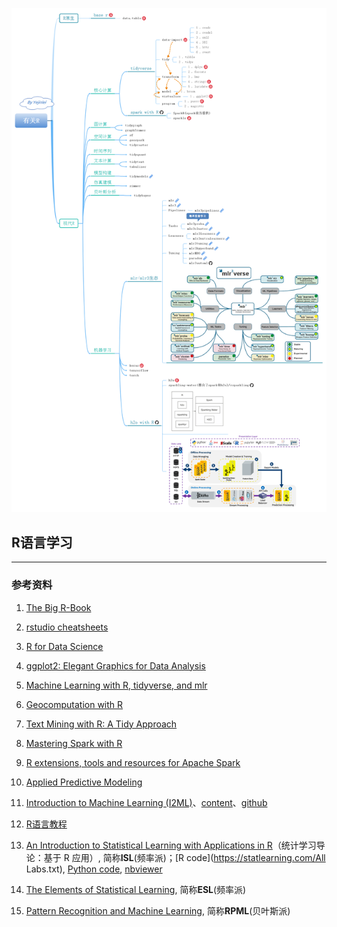![](有关R.png)
##  R语言学习

---

### 参考资料
1. [The Big R-Book](https://share.weiyun.com/h9Z4VxFx)

2. [rstudio cheatsheets](https://gitee.com/yejinlei-mirror/rstudio-cheatsheets)

3. [R for Data Science](https://r4ds.had.co.nz/index.html)

4. [ggplot2: Elegant Graphics for Data Analysis](https://ggplot2-book.org/index.html)

5. [Machine Learning with R, tidyverse, and mlr](https://share.weiyun.com/X4XRMj6A)

6. [Geocomputation with R](https://geocompr.robinlovelace.net/)

7. [Text Mining with R: A Tidy Approach](https://www.tidytextmining.com/index.html)

8. [Mastering Spark with R](https://therinspark.com/)

9. [R extensions, tools and resources for Apache Spark](https://github.com/r-spark)

10. [Applied Predictive Modeling](http://appliedpredictivemodeling.com/)

11. [Introduction to Machine Learning (I2ML)](https://introduction-to-machine-learning.netlify.app/)、[content](https://compstat-lmu.github.io/lecture_i2ml/articles/content.html)、[github](https://github.com/compstat-lmu/lecture_i2ml)

12. [R语言教程](https://www.math.pku.edu.cn/teachers/lidf/docs/Rbook/html/_Rbook/index.html)

13. [An Introduction to Statistical Learning with Applications in R](https://statlearning.com/)（统计学习导论：基于 R 应用）, 简称**ISL**(频率派)；[R code](https://statlearning.com/All Labs.txt), [Python code](https://github.com/hardikkamboj/An-Introduction-to-Statistical-Learning), [nbviewer](https://nbviewer.jupyter.org/github/hardikkamboj/An-Introduction-to-Statistical-Learning/tree/master/)

14. [The Elements of Statistical Learning](https://web.stanford.edu/~hastie/ElemStatLearn/), 简称**ESL**(频率派)

15. [Pattern Recognition and Machine Learning](https://www.microsoft.com/en-us/research/people/cmbishop/prml-book/), 简称**RPML**(贝叶斯派)

    

